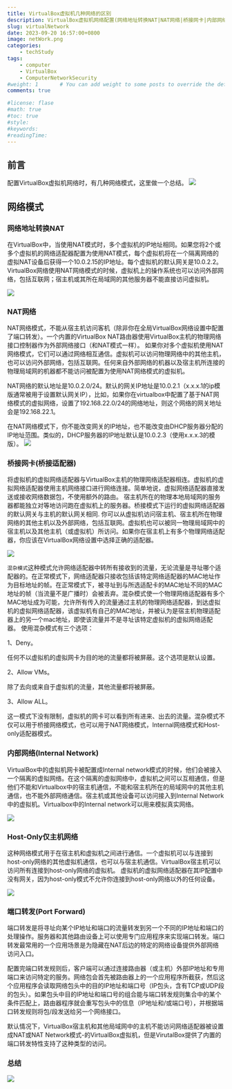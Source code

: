 ```yaml
---
title: VirtualBox虚拟机几种网络的区别
description: VirtualBox虚拟机网络配置(网络地址转换NAT|NAT网络|桥接网卡|内部网络|仅主机网络Host-Only)的概念与区别
slug: virtualNetwork
date: 2023-09-20 16:57:00+0800
image: netWork.png
categories:
    - techStudy
tags:
    - computer  
    - VirtualBox
    - ComputerNetworkSecurity
#weight: 1       # You can add weight to some posts to override the default sorting (date descending)
comments: true

#license: flase
#math: true
#toc: true
#style: 
#keywords:
#readingTime:
---
```


## 前言
配置VirtualBox虚拟机网络时，有几种网络模式，这里做一个总结。
![](virtualboxNetwork_1.png)

## 网络模式

### 网络地址转换NAT
在VirtualBox中，当使用NAT模式时，多个虚拟机的IP地址相同。如果您将2个或多个虚拟机的网络适配器配置为使用NAT模式，每个虚拟机将在一个隔离网络的虚拟NAT设备后获得一个10.0.2.15的IP地址。每个虚拟机的默认网关是10.0.2.2。
VirtualBox网络使用NAT网络模式的时候，虚拟机上的操作系统也可以访问外部网络，包括互联网；宿主机或其所在局域网的其他服务器不能直接访问虚拟机。

![](./网络地址转换NAT.jpg)

### NAT网络

NAT网络模式，不能从宿主机访问客机（除非你在全局VirtualBox网络设置中配置了端口转发）。一个内置的VirtualBox NAT路由器使用VirtualBox主机的物理网络接口控制器作为外部网络接口（和NAT模式一样）。
如果你对多个虚拟机使用NAT网络模式，它们可以通过网络相互通信。虚拟机可以访问物理网络中的其他主机，也可以访问外部网络，包括互联网。任何来自外部网络的机器以及宿主机所连接的物理局域网的机器都不能访问被配置为使用NAT网络模式的虚拟机。

NAT网络的默认地址是10.0.2.0/24。默认的网关IP地址是10.0.2.1（x.x.x.1的ip模版通常被用于设置默认网关IP），比如，如果你在virtualbox中配置了基于NAT网络模式的虚拟网络，设置了192.168.22.0/24的网络地址，则这个网络的网关地址会是192.168.22.1。

在NAT网络模式下，你不能改变网关的IP地址，也不能改变由DHCP服务器分配的IP地址范围。类似的，DHCP服务器的IP地址默认是10.0.2.3（使用x.x.x.3的模版）。
![](./NAT网络.jpg)

### 桥接网卡(桥接适配器)
将虚拟机的虚拟网络适配器与VirtualBox主机的物理网络适配器相连。虚拟机的虚拟网络适配器使用主机网络接口进行网络连接。简单地说，虚拟网络适配器直接发送或接收网络数据包，不使用额外的路由。
宿主机所在的物理本地局域网的服务器都能独立对等地访问跑在虚拟机上的服务器。桥接模式下运行的虚拟网络适配器的默认网关与主机的默认网关相同.
你可以从虚拟机访问宿主机、宿主机所在物理网络的其他主机以及外部网络，包括互联网。虚拟机也可以被同一物理局域网中的宿主机以及其他主机（或虚拟机）所访问。如果你在宿主机上有多个物理网络适配器，你应该在VirtualBox网络设置中选择正确的适配器。

![](./桥接网卡.jpg)

`混杂模式`这种模式允许网络适配器中转所有接收到的流量，无论流量是寻址哪个适配器的。在正常模式下，网络适配器只接收包括该特定网络适配器的MAC地址作为目标地址的帧。在正常模式下，被寻址到与所选适配卡的MAC地址不同的MAC地址的帧（当流量不是广播时）会被丢弃。混杂模式使一个物理网络适配器有多个MAC地址成为可能，允许所有传入的流量通过主机的物理网络适配器，到达虚拟机的虚拟网络适配器，该虚拟机有自己的MAC地址，并被认为是宿主机物理适配器上的另一个mac地址，即使该流量并不是寻址该特定虚拟机的虚拟网络适配器。
使用混杂模式有三个选项：

1、Deny。

任何不以虚拟机的虚拟网卡为目的地的流量都将被屏蔽。这个选项是默认设置。

2、Allow VMs。

除了去向或来自于虚拟机的流量，其他流量都将被屏蔽。

3、Allow ALL。

这一模式下没有限制，虚拟机的网卡可以看到所有进来、出去的流量。混杂模式不仅可以用于桥接网络模式，也可以用于NAT网络模式，Internal网络模式和Host-only适配器模式。

### 内部网络(Internal Network)

VirtualBox中的虚拟机网卡被配置成Internal network模式的时候，他们会被接入一个隔离的虚拟网络。在这个隔离的虚拟网络中，虚拟机之间可以互相通信，但是他们不能和Virtualbox中的宿主机通信，不能和宿主机所在的局域网中的其他主机通信，也不能外部网络通信。宿主机或其他设备可以访问接入到Internal Network中的虚拟机。Virtualbox中的Internal network可以用来模拟真实网络。


![](./InternalNetwork.jpg)





### Host-Only仅主机网络

这种网络模式用于在宿主机和虚拟机之间进行通信。一个虚拟机可以与连接到host-only网络的其他虚拟机通信，也可以与宿主机通信。VirtualBox宿主机可以访问所有连接到host-only网络的虚拟机。
虚拟机的虚拟网络适配器在其IP配置中没有网关，因为host-only模式不允许你连接到host-only网络以外的任何设备。

![](./HostOnly.jpg)

### 端口转发(Port Forward)

 端口转发是将寻址向某个IP地址和端口的流量转发到另一个不同的IP地址和端口的处理操作。服务器和其他路由设备上可以使用专门应用程序来实现端口转发。端口转发最常用的一个应用场景是为隐藏在NAT后边的特定的网络设备提供外部网络访问入口。

配置完端口转发规则后，客户端可以通过连接路由器（或主机）外部IP地址和专用端口来访问特定的服务。网络包会首先被路由器上的一个应用程序所截获，然后这个应用程序会读取网络包头中的目的IP地址和端口号（IP包头，含有TCP或UDP段的包头）。如果包头中目的IP地址和端口号的组合能与端口转发规则集合中的某个条件匹配上，路由器程序就会重写包头中的信息（IP地址和/或端口号），并根据端口转发规则将包/段发送给另一个网络接口。

默认情况下，VirtualBox宿主机和其他局域网中的主机不能访问网络适配器被设置成NAT或NAT Network模式-的VirtualBox虚拟机，但是VirutalBox提供了内置的端口转发特性支持了这种类型的访问。


### 总结

![](./InAWord.jpg)
